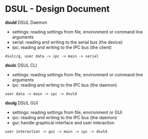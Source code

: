 # DSUL - Design Document

**dsuld** DSUL Daemon
  - settings: reading settings from file, environment or command line arguments
  - serial: reading and writing to the serial bus (the device)
  - ipc: reading and writing to the IPC bus (the client)

`dsulc/g, user data -> ipc -> main -> serial`

**dsulc** DSUL CLI
  - settings: reading settings from file, environment or command line arguments
  - ipc: reading and writing to the IPC bus (the daemon)

`user data -> main -> ipc -> dsuld`

**dsulg** DSUL GUI
  - settings: reading settings from file, environment or GUI
  - ipc: reading and writing to the IPC bus (the daemon)
  - gui: handle graphical interface and user interaction

`user interaction -> gui -> main -> ipc -> dsuld`
